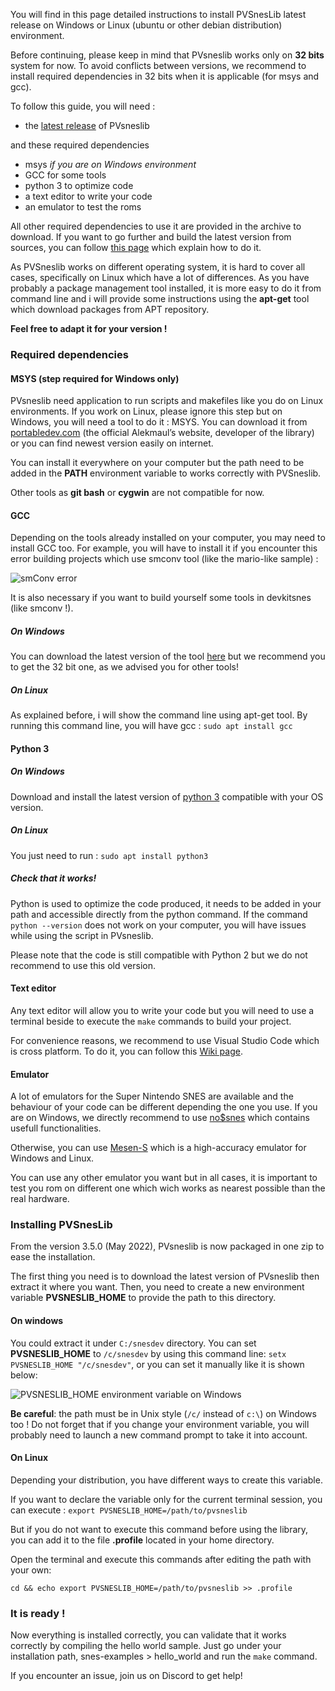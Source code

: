 You will find in this page detailed instructions to install PVSnesLib latest release on Windows or Linux (ubuntu or other debian distribution) environment.

Before continuing, please keep in mind that PVsneslib works only on **32 bits** system for now. To avoid conflicts between versions, we recommend to install required dependencies in 32 bits when it is applicable (for msys and gcc).

To follow this guide, you will need :

- the [latest release](https://github.com/alekmaul/pvsneslib/releases/latest) of PVsneslib

and these required dependencies

- msys _if you are on Windows environment_
- GCC for some tools
- python 3 to optimize code
- a text editor to write your code
- an emulator to test the roms

All other required dependencies to use it are provided in the archive to download.
If you want to go further and build the latest version from sources, you can follow [this page](https://github.com/alekmaul/pvsneslib/wiki/Compiling-from-sources) which explain how to do it.

As PVSneslib works on different operating system, it is hard to cover all cases, specifically on Linux which have a lot of differences.
As you have probably a package management tool installed, it is more easy to do it from command line and i will provide some instructions using the **apt-get** tool which download packages from APT repository.

**Feel free to adapt it for your version !**


### Required dependencies

#### MSYS (step required for Windows only)

PVsneslib need application to run scripts and makefiles like you do on Linux environments.
If you work on Linux, please ignore this step but on Windows, you will need a tool to do it : MSYS.
You can download it from [portabledev.com](https://www.portabledev.com/wp-content/files/msys-1.0.17.exe) (the official Alekmaul’s website, developer of the library) or you can find newest version easily on internet.

You can install it everywhere on your computer but the path need to be added in the **PATH** environment variable to works correctly with PVSneslib.

Other tools as **git bash** or **cygwin** are not compatible for now.

#### GCC

Depending on the tools already installed on your computer, you may need to install GCC too. For example, you will have to install it if you encounter this error building projects which use smconv tool (like the mario-like sample) :

![smConv error](https://user-images.githubusercontent.com/981773/120016823-5e926300-bfe5-11eb-9ec3-c76223072ae0.png)

It is also necessary if you want to build yourself some tools in devkitsnes (like smconv !).

##### On Windows

You can download the latest version of the tool [here](https://sourceforge.net/projects/tdm-gcc/) but we recommend you to get the 32 bit one, as we advised you for other tools!

##### On Linux

As explained before, i will show the command line using apt-get tool.
By running this command line, you will have gcc :
`sudo apt install gcc`

#### Python 3

##### On Windows

Download and install the latest version of [python 3](https://www.python.org/downloads/windows/) compatible with your OS version.

##### On Linux

You just need to run :
`sudo apt install python3`

##### Check that it works!

Python is used to optimize the code produced, it needs to be added in your path and accessible directly from the python command. If the command `python --version` does not work on your computer, you will have issues while using the script in PVsneslib.

Please note that the code is still compatible with Python 2 but we do not recommend to use this old version.


#### Text editor

Any text editor will allow you to write your code but you will need to use a terminal beside to execute the `make` commands to build your project.

For convenience reasons, we recommend to use Visual Studio Code which is cross platform. To do it, you can follow this [Wiki page](https://github.com/alekmaul/pvsneslib/wiki/PVSneslib-and-Visual-Studio-Code).

#### Emulator

A lot of emulators for the Super Nintendo SNES are available and the behaviour of your code can be different depending the one you use.
If you are on Windows, we directly recommend to use [no$snes](https://problemkaputt.de/sns.htm) which contains usefull functionalities.

Otherwise, you can use [Mesen-S](https://www.mesen.ca/) which is a high-accuracy emulator for Windows and Linux.

You can use any other emulator you want but in all cases, it is important to test you rom on different one which wich works as nearest possible than the real hardware.

### Installing PVSnesLib

From the version 3.5.0 (May 2022), PVsneslib is now packaged in one zip to ease the installation.

The first thing you need is to download the latest version of PVsneslib then extract it where you want.
Then, you need to create a new environment variable **PVSNESLIB_HOME** to provide the path to this directory.

#### On windows

You could extract it under `C:/snesdev` directory.
You can set **PVSNESLIB_HOME** to `/c/snesdev` by using this command line: `setx PVSNESLIB_HOME "/c/snesdev"`, or you can set it manually like it is shown below:

![PVSNESLIB_HOME environment variable on Windows](https://user-images.githubusercontent.com/48180545/170839914-f5f21198-2df9-4190-ae72-ee459c4bc790.png)

**Be careful**: the path must be in Unix style (`/c/` instead of `c:\`) on Windows too ! Do not forget that if you change your environment variable, you will probably need to launch a new command prompt to take it into account.


#### On Linux

Depending your distribution, you have different ways to create this variable.

If you want to declare the variable only for the current terminal session, you can execute :
`export PVSNESLIB_HOME=/path/to/pvsneslib`

But if you do not want to execute this command before using the library, you can add it to the file **.profile** located in your home directory.

Open the terminal and execute this commands after editing the path with your own:

`cd && echo export PVSNESLIB_HOME=/path/to/pvsneslib >> .profile`

### It is ready !


Now everything is installed correctly, you can validate that it works correctly by compiling the hello world sample. Just go under your installation path, snes-examples > hello_world and run the `make` command.


If you encounter an issue, join us on Discord to get help!
